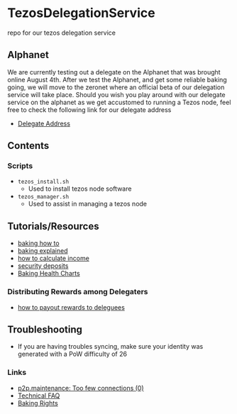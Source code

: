 # TezosDelegationService

repo for our tezos delegation service

## Alphanet

We are currently testing out a delegate on the Alphanet that was brought online August 4th. After we test the Alphanet, and get some reliable baking going, we will move to the zeronet where an official beta of our delegation service will take place. Should you wish you play around with our delegate service on the alphanet as we get accustomed to running a Tezos node, feel free to check the following link for our delegate address

* [Delegate Address](http://alphanet.tzscan.io/tz1bhL4zwmLJvHJK5ejDDKdeatpqorvJdc2s)

## Contents

### Scripts

* `tezos_install.sh`
  * Used to install tezos node software
* `tezos_manager.sh`
  * Used to assist in managing a tezos node
  
## Tutorials/Resources

* [baking how to](https://gist.github.com/dakk/bdf6efe42ae920acc660b20080a506dd)
* [baking explained](https://www.reddit.com/r/tezos/comments/92p29s/tezos_baking_explained/)
* [how to calculate income](https://hackernoon.com/how-much-income-does-tezos-pay-and-how-to-earn-baking-income-46743bb28e3b)
* [security deposits](https://tezos.gitlab.io/betanet/whitedoc/proof_of_stake.html#security-deposits)
* [Baking Health Charts](https://www.tezbaker.io/health/)

### Distributing Rewards among Delegaters

* [how to payout rewards to deleguees](https://www.reddit.com/r/tezos/comments/8xf9rh/how_to_pay_out_rewards_to_deleguees/)

## Troubleshooting

* If you are having troubles syncing, make sure your identity was generated with a PoW difficulty of 26

### Links

* [p2p.maintenance: Too few connections (0)](https://gitlab.com/tezos/tezos/issues/265)
* [Technical FAQ](https://github.com/tezoscommunity/faq/wiki/Tezos-Technical-FAQ)
* [Baking Rights](https://bakendorse.com)
